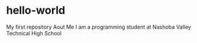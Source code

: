 # hello-world
My first repository
Aout Me
I am a programming student at Nashoba Valley Technical High School

